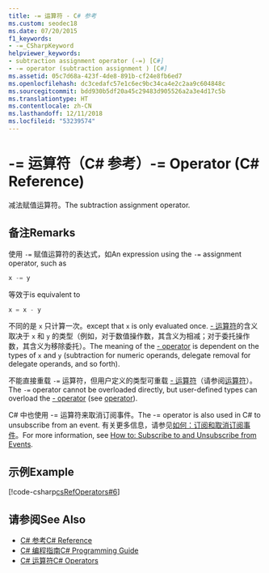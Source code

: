 ```yaml
---
title: -= 运算符 - C# 参考
ms.custom: seodec18
ms.date: 07/20/2015
f1_keywords:
- -=_CSharpKeyword
helpviewer_keywords:
- subtraction assignment operator (-=) [C#]
- -= operator (subtraction assignment ) [C#]
ms.assetid: 05c7d68a-423f-4de8-891b-cf24e8fb6ed7
ms.openlocfilehash: dc3cedafc57e1c6ec9bc34ca4e2c2aa9c604848c
ms.sourcegitcommit: bdd930b5df20a45c29483d905526a2a3e4d17c5b
ms.translationtype: HT
ms.contentlocale: zh-CN
ms.lasthandoff: 12/11/2018
ms.locfileid: "53239574"
---
```

# <a name="--operator-c-reference"></a><span data-ttu-id="8c44d-102">-= 运算符（C# 参考）</span><span class="sxs-lookup"><span data-stu-id="8c44d-102">-= Operator (C# Reference)</span></span>
<span data-ttu-id="8c44d-103">减法赋值运算符。</span><span class="sxs-lookup"><span data-stu-id="8c44d-103">The subtraction assignment operator.</span></span>  
  
## <a name="remarks"></a><span data-ttu-id="8c44d-104">备注</span><span class="sxs-lookup"><span data-stu-id="8c44d-104">Remarks</span></span>  
 <span data-ttu-id="8c44d-105">使用 `-=` 赋值运算符的表达式，如</span><span class="sxs-lookup"><span data-stu-id="8c44d-105">An expression using the `-=` assignment operator, such as</span></span>  
  
```csharp  
x -= y  
```  
  
 <span data-ttu-id="8c44d-106">等效于</span><span class="sxs-lookup"><span data-stu-id="8c44d-106">is equivalent to</span></span>  
  
```csharp  
x = x - y  
```  
  
 <span data-ttu-id="8c44d-107">不同的是 `x` 只计算一次。</span><span class="sxs-lookup"><span data-stu-id="8c44d-107">except that `x` is only evaluated once.</span></span> <span data-ttu-id="8c44d-108">[- 运算符](../../../csharp/language-reference/operators/subtraction-operator.md)的含义取决于 `x` 和 `y` 的类型（例如，对于数值操作数，其含义为相减；对于委托操作数，其含义为移除委托）。</span><span class="sxs-lookup"><span data-stu-id="8c44d-108">The meaning of the [- operator](../../../csharp/language-reference/operators/subtraction-operator.md) is dependent on the types of `x` and `y` (subtraction for numeric operands, delegate removal for delegate operands, and so forth).</span></span>  
  
 <span data-ttu-id="8c44d-109">不能直接重载 `-=` 运算符，但用户定义的类型可重载 [- 运算符](../../../csharp/language-reference/operators/subtraction-operator.md)（请参阅[运算符](../../../csharp/language-reference/keywords/operator.md)）。</span><span class="sxs-lookup"><span data-stu-id="8c44d-109">The `-=` operator cannot be overloaded directly, but user-defined types can overload the [- operator](../../../csharp/language-reference/operators/subtraction-operator.md) (see [operator](../../../csharp/language-reference/keywords/operator.md)).</span></span>  
  
 <span data-ttu-id="8c44d-110">C# 中也使用 -= 运算符来取消订阅事件。</span><span class="sxs-lookup"><span data-stu-id="8c44d-110">The -= operator is also used in C# to unsubscribe from an event.</span></span> <span data-ttu-id="8c44d-111">有关更多信息，请参见[如何：订阅和取消订阅事件](../../../csharp/programming-guide/events/how-to-subscribe-to-and-unsubscribe-from-events.md)。</span><span class="sxs-lookup"><span data-stu-id="8c44d-111">For more information, see [How to: Subscribe to and Unsubscribe from Events](../../../csharp/programming-guide/events/how-to-subscribe-to-and-unsubscribe-from-events.md).</span></span>  
  
## <a name="example"></a><span data-ttu-id="8c44d-112">示例</span><span class="sxs-lookup"><span data-stu-id="8c44d-112">Example</span></span>  
 [!code-csharp[csRefOperators#6](codesnippet/CSharp/subtraction-assignment-operator_1.cs)]  
  
## <a name="see-also"></a><span data-ttu-id="8c44d-113">请参阅</span><span class="sxs-lookup"><span data-stu-id="8c44d-113">See Also</span></span>

- [<span data-ttu-id="8c44d-114">C# 参考</span><span class="sxs-lookup"><span data-stu-id="8c44d-114">C# Reference</span></span>](../../../csharp/language-reference/index.md)  
- [<span data-ttu-id="8c44d-115">C# 编程指南</span><span class="sxs-lookup"><span data-stu-id="8c44d-115">C# Programming Guide</span></span>](../../../csharp/programming-guide/index.md)  
- [<span data-ttu-id="8c44d-116">C# 运算符</span><span class="sxs-lookup"><span data-stu-id="8c44d-116">C# Operators</span></span>](../../../csharp/language-reference/operators/index.md)
